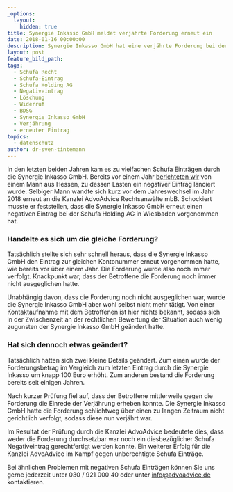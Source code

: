 ```yaml
---
_options:
  layout:
    hidden: true
title: Synergie Inkasso GmbH meldet verjährte Forderung erneut ein
date: 2018-01-16 00:00:00
description: Synergie Inkasso GmbH hat eine verjährte Forderung bei der Schufa eingemeldet
layout: post
feature_bild_path:
tags:
  - Schufa Recht
  - Schufa-Eintrag
  - Schufa Holding AG
  - Negativeintrag
  - Löschung
  - Widerruf
  - BDSG
  - Synergie Inkasso GmbH
  - Verjährung
  - erneuter Eintrag
topics:
  - datenschutz
author: dr-sven-tintemann
---
```



In den letzten beiden Jahren kam es zu vielfachen Schufa Einträgen durch die Synergie Inkasso GmbH. Bereits vor einem Jahr [berichteten wir](http://advoadvice.de/blog/schufa-recht-erneuter-au%C3%9Fergerichtlicher-erfolg-gegen-synergie-inkasso-gmbh/) von einem Mann aus Hessen, zu dessen Lasten ein negativer Eintrag lanciert wurde. Selbiger Mann wandte sich kurz vor dem Jahreswechsel im Jahr 2018 erneut an die Kanzlei AdvoAdvice Rechtsanwälte mbB. Schockiert musste er feststellen, dass die Synergie Inkasso GmbH erneut einen negativen Eintrag bei der Schufa Holding AG in Wiesbaden vorgenommen hat.

### Handelte es sich um die gleiche Forderung?

Tatsächlich stellte sich sehr schnell heraus, dass die Synergie Inkasso GmbH den Eintrag zur gleichen Kontonummer erneut vorgenommen hatte, wie bereits vor über einem Jahr. Die Forderung wurde also noch immer verfolgt. Knackpunkt war, dass der Betroffene die Forderung noch immer nicht ausgeglichen hatte.

Unabhängig davon, dass die Forderung noch nicht ausgeglichen war, wurde die Synergie Inkasso GmbH aber wohl selbst nicht mehr tätigt. Von einer Kontaktaufnahme mit dem Betroffenen ist hier nichts bekannt, sodass sich in der Zwischenzeit an der rechtlichen Bewertung der Situation auch wenig zugunsten der Synergie Inkasso GmbH geändert hatte.

### Hat sich dennoch etwas geändert?

Tatsächlich hatten sich zwei kleine Details geändert. Zum einen wurde der Forderungsbetrag im Vergleich zum letzten Eintrag durch die Synergie Inkasso um knapp 100 Euro erhöht. Zum anderen bestand die Forderung bereits seit einigen Jahren.

Nach kurzer Prüfung fiel auf, dass der Betroffene mittlerweile gegen die Forderung die Einrede der Verjährung erheben konnte. Die Synergie Inkasso GmbH hatte die Forderung schlichtweg über einen zu langen Zeitraum nicht gerichtlich verfolgt, sodass diese nun verjährt war.

Im Resultat der Prüfung durch die Kanzlei AdvoAdvice bedeutete dies, dass weder die Forderung durchsetzbar war noch ein diesbezüglicher Schufa Negativeintrag gerechtfertigt werden konnte. Ein weiterer Erfolg für die Kanzlei AdvoAdvice im Kampf gegen unberechtigte Schufa Einträge.

Bei ähnlichen Problemen mit negativen Schufa Einträgen können Sie uns gerne jederzeit unter 030 / 921 000 40 oder unter info@advoadvice.de kontaktieren.